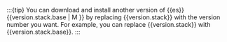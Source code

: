 :::{tip}
You can download and install another version of {{es}} {{version.stack.base | M }} by replacing {{version.stack}} with the version number you want. For example, you can replace {{version.stack}} with {{version.stack.base}}.
:::